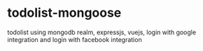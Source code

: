 # todolist-mongoose
 todolist using mongodb realm, expressjs, vuejs, login with google integration and login with facebook integration
